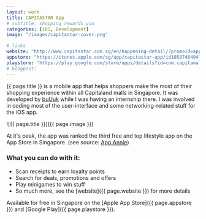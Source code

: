 ```yaml
---
layout: work
title: CAPITASTAR App
# subtitle: shopping rewards you
categories: [iOS, Development]
image: "/images/capitastar-cover.png"

# links
website: "http://www.capitastar.com.sg/en/happening-detail/?promoid=applaunch_promo"
appstore: "https://itunes.apple.com/sg/app/capitastar-app/id1058746494?mt=8"
playstore: "https://play.google.com/store/apps/details?id=com.capitamallsasia.capitastar&hl=en"
# blogpost:
---
```

{{ page.title }} is a mobile app that helps shoppers make the most of their shopping experience within all Capitaland
malls in Singapore. It was developed by [buUuk](http://www.buuuk.com) while I was having an internship there. I was
involved in coding most of the user-interface and some networking-related stuff for the iOS app.

![{{ page.title }}]({{ page.image }})

At it's peak, the app was ranked the third free and top lifestyle app on the App Store in Singapore.
(see source: [App Annie](https://www.appannie.com/apps/ios/app/capitastar-app/app-ranking/#device=iphone&type=best-ranks))

### What you can do with it:

* Scan receipts to earn loyalty points
* Search for deals, promotions and offers
* Play minigames to win stuff
* So much more, see the [website]({{ page.website }}) for more details

Available for free in Singapore on the [Apple App Store]({{ page.appstore }}) and [Google Play]({{ page.playstore }}).
